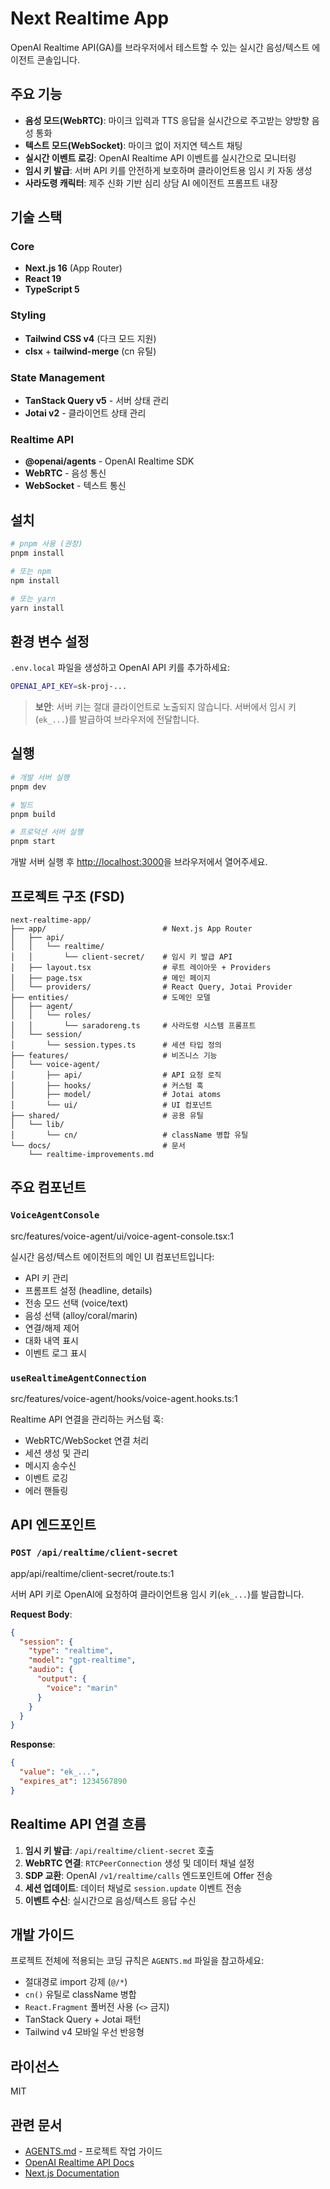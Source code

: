 # Next Realtime App

OpenAI Realtime API(GA)를 브라우저에서 테스트할 수 있는 실시간 음성/텍스트 에이전트 콘솔입니다.

## 주요 기능

- **음성 모드(WebRTC)**: 마이크 입력과 TTS 응답을 실시간으로 주고받는 양방향 음성 통화
- **텍스트 모드(WebSocket)**: 마이크 없이 저지연 텍스트 채팅
- **실시간 이벤트 로깅**: OpenAI Realtime API 이벤트를 실시간으로 모니터링
- **임시 키 발급**: 서버 API 키를 안전하게 보호하며 클라이언트용 임시 키 자동 생성
- **사라도령 캐릭터**: 제주 신화 기반 심리 상담 AI 에이전트 프롬프트 내장

## 기술 스택

### Core
- **Next.js 16** (App Router)
- **React 19**
- **TypeScript 5**

### Styling
- **Tailwind CSS v4** (다크 모드 지원)
- **clsx** + **tailwind-merge** (cn 유틸)

### State Management
- **TanStack Query v5** - 서버 상태 관리
- **Jotai v2** - 클라이언트 상태 관리

### Realtime API
- **@openai/agents** - OpenAI Realtime SDK
- **WebRTC** - 음성 통신
- **WebSocket** - 텍스트 통신

## 설치

```bash
# pnpm 사용 (권장)
pnpm install

# 또는 npm
npm install

# 또는 yarn
yarn install
```

## 환경 변수 설정

`.env.local` 파일을 생성하고 OpenAI API 키를 추가하세요:

```bash
OPENAI_API_KEY=sk-proj-...
```

> **보안**: 서버 키는 절대 클라이언트로 노출되지 않습니다. 서버에서 임시 키(`ek_...`)를 발급하여 브라우저에 전달합니다.

## 실행

```bash
# 개발 서버 실행
pnpm dev

# 빌드
pnpm build

# 프로덕션 서버 실행
pnpm start
```

개발 서버 실행 후 [http://localhost:3000](http://localhost:3000)을 브라우저에서 열어주세요.

## 프로젝트 구조 (FSD)

```
next-realtime-app/
├── app/                          # Next.js App Router
│   ├── api/
│   │   └── realtime/
│   │       └── client-secret/    # 임시 키 발급 API
│   ├── layout.tsx                # 루트 레이아웃 + Providers
│   ├── page.tsx                  # 메인 페이지
│   └── providers/                # React Query, Jotai Provider
├── entities/                     # 도메인 모델
│   ├── agent/
│   │   └── roles/
│   │       └── saradoreng.ts     # 사라도령 시스템 프롬프트
│   └── session/
│       └── session.types.ts      # 세션 타입 정의
├── features/                     # 비즈니스 기능
│   └── voice-agent/
│       ├── api/                  # API 요청 로직
│       ├── hooks/                # 커스텀 훅
│       ├── model/                # Jotai atoms
│       └── ui/                   # UI 컴포넌트
├── shared/                       # 공용 유틸
│   └── lib/
│       └── cn/                   # className 병합 유틸
└── docs/                         # 문서
    └── realtime-improvements.md
```

## 주요 컴포넌트

### `VoiceAgentConsole`
src/features/voice-agent/ui/voice-agent-console.tsx:1

실시간 음성/텍스트 에이전트의 메인 UI 컴포넌트입니다:
- API 키 관리
- 프롬프트 설정 (headline, details)
- 전송 모드 선택 (voice/text)
- 음성 선택 (alloy/coral/marin)
- 연결/해제 제어
- 대화 내역 표시
- 이벤트 로그 표시

### `useRealtimeAgentConnection`
src/features/voice-agent/hooks/voice-agent.hooks.ts:1

Realtime API 연결을 관리하는 커스텀 훅:
- WebRTC/WebSocket 연결 처리
- 세션 생성 및 관리
- 메시지 송수신
- 이벤트 로깅
- 에러 핸들링

## API 엔드포인트

### `POST /api/realtime/client-secret`
app/api/realtime/client-secret/route.ts:1

서버 API 키로 OpenAI에 요청하여 클라이언트용 임시 키(`ek_...`)를 발급합니다.

**Request Body**:
```json
{
  "session": {
    "type": "realtime",
    "model": "gpt-realtime",
    "audio": {
      "output": {
        "voice": "marin"
      }
    }
  }
}
```

**Response**:
```json
{
  "value": "ek_...",
  "expires_at": 1234567890
}
```

## Realtime API 연결 흐름

1. **임시 키 발급**: `/api/realtime/client-secret` 호출
2. **WebRTC 연결**: `RTCPeerConnection` 생성 및 데이터 채널 설정
3. **SDP 교환**: OpenAI `/v1/realtime/calls` 엔드포인트에 Offer 전송
4. **세션 업데이트**: 데이터 채널로 `session.update` 이벤트 전송
5. **이벤트 수신**: 실시간으로 음성/텍스트 응답 수신

## 개발 가이드

프로젝트 전체에 적용되는 코딩 규칙은 `AGENTS.md` 파일을 참고하세요:
- 절대경로 import 강제 (`@/*`)
- `cn()` 유틸로 className 병합
- `React.Fragment` 풀버전 사용 (`<>` 금지)
- TanStack Query + Jotai 패턴
- Tailwind v4 모바일 우선 반응형

## 라이선스

MIT

## 관련 문서

- [AGENTS.md](./AGENTS.md) - 프로젝트 작업 가이드
- [OpenAI Realtime API Docs](https://platform.openai.com/docs/api-reference/realtime)
- [Next.js Documentation](https://nextjs.org/docs)

